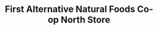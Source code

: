 ---
title: "First Alternative Natural Foods Co-op North Store"
url: /corvallis/first-alternative-natural-foods-co-op-north-store/
shop: Gemüse & Obst
---